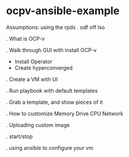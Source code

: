 # ocpv-ansible-example

Assumptions:
  using the rpds
  . odf off lso

. What is OCP-v
  

. Walk through GUI with install OCP-v
  * Install Operator 
  * Create hyperconverged

. Create a VM with UI


.  Run playbook with default templates


.  Grab a template, and show pieces of it

.  How to customize
   Memory
   Drive
   CPU
   Network

. Uploading custom image

. start/stop

. using ansible to configure your vm
